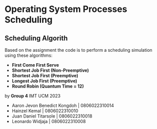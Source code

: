 # Operating System Processes Scheduling
## Scheduling Algorith
Based on the assignment the code is to perform a scheduling simulation using these algorithms:
- **First Come First Serve**
- **Shortest Job First (Non-Preemptive)**
- **Shortest Job First (Preemptive)**
- **Longest Job First (Preemptive)**
- **Round Robin (Quantum Time = 12)**

by **Group 4** IMT UCM 2023
- Aaron Jevon Benedict Kongdoh | 0806022310014
- Hainzel Kemal | 0806022310010
- Juan Daniel Titarsole | 0806022310018
- Leonardo Widjaja | 0806022310008
